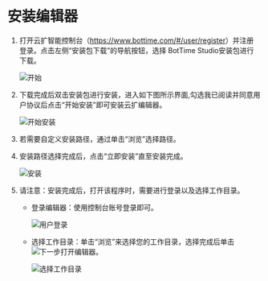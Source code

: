 # 安装编辑器
1. 打开云扩智能控制台（<https://www.bottime.com/#/user/register>）并注册登录。点击左侧“安装包下载”的导航按钮，选择 BotTime Studio安装包进行下载。 
 
   ![开始](https://docimages.blob.core.chinacloudapi.cn/images/Studio/Settings/downloadexe.png)

2. 下载完成后双击安装包进行安装，进入如下图所示界面,勾选我已阅读并同意用户协议后点击“开始安装”即可安装云扩编辑器。 
  
   ![开始安装](https://docimages.blob.core.chinacloudapi.cn/images/Studio/Settings/startInstallation.png )

3. 若需要自定义安装路径，通过单击“浏览”选择路径。 

4. 安装路径选择完成后，点击“立即安装”直至安装完成。 
  
   ![安装](https://docimages.blob.core.chinacloudapi.cn/images/Studio/Settings/immediateInstallation.png)

5. 请注意：安装完成后，打开该程序时，需要进行登录以及选择工作目录。 
   * 登录编辑器：使用控制台账号登录即可。 
     
      ![用户登录](https://docimages.blob.core.chinacloudapi.cn/images/Studio/Settings/login.PNG)

   * 选择工作目录：单击“浏览”来选择您的工作目录，选择完成后单击![下一步](https://docimages.blob.core.chinacloudapi.cn/images/Studio/Settings/next.png)打开编辑器。 
     
      ![选择工作目录](https://docimages.blob.core.chinacloudapi.cn/images/Studio/Settings/chooseWorkspace.png)
  
  
